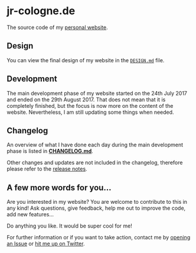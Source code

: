 # jr-cologne.de

The source code of my [personal website](https://jr-cologne.de/).

## Design

You can view the final design of my website in the [`DESIGN.md`](https://github.com/jr-cologne/jr-cologne.de/blob/master/DESIGN.md) file.

## Development

The main development phase of my website started on the 24th July 2017 and ended on the 29th August 2017. That does not mean that it is completely finished, but the focus is now more on the content of the website.
Nevertheless, I am still updating some things when needed.

## Changelog

An overview of what I have done each day during the main development phase is listed in [**CHANGELOG.md**](https://github.com/jr-cologne/jr-cologne.de/blob/master/CHANGELOG.md).

Other changes and updates are not included in the changelog, therefore please refer to the [release notes](https://github.com/jr-cologne/jr-cologne.de/releases).

## A few more words for you...

Are you interested in my website? You are welcome to contribute to this in any kind!
Ask questions, give feedback, help me out to improve the code, add new features...

Do anything you like. It would be super cool for me!

For further information or if you want to take action, contact me by [opening an Issue](https://github.com/jr-cologne/jr-cologne.de/issues/new) or [hit me up on Twitter](https://twitter.com/jrcologne).
